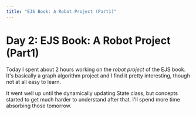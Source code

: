 ```yaml
---
title: "EJS Book: A Robot Project (Part1)"
---
```


# Day 2: EJS Book: A Robot Project (Part1)

Today I spent about 2 hours working on the _robot project_ of the EJS book. It's basically a graph algorithm project and I find it pretty interesting, though not at all easy to learn.

It went well up until the dynamically updating State class, but concepts started to get much harder to understand after that. I'll spend more time absorbing those tomorrow.
